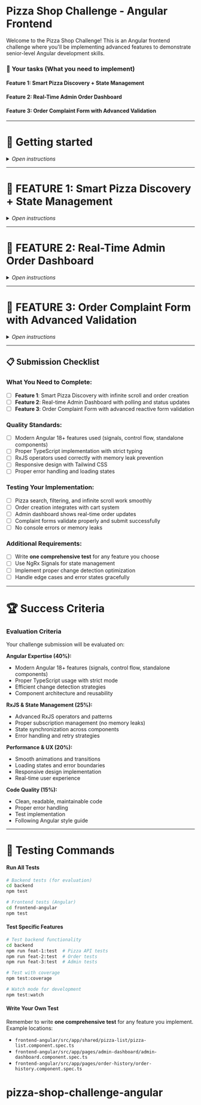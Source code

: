 # Pizza Shop Challenge - Angular Frontend

Welcome to the Pizza Shop Challenge! This is an Angular frontend challenge where you'll be implementing advanced features to demonstrate senior-level Angular development skills.

### 🎯 **Your tasks** (What you need to implement)

#### **Feature 1: Smart Pizza Discovery + State Management**

#### **Feature 2: Real-Time Admin Order Dashboard**

#### **Feature 3: Order Complaint Form with Advanced Validation**

---

# 🚀 Getting started

<details>

<summary><i>Open instructions</i></summary>

### 1. Connect Mongo DB

![MongoDB Connection](https://juyrycyjglwfsllqrgpi.supabase.co/storage/v1/object/public/coding-challenges-files//mong-connection.jpg)

1.  Click on the mongo db extension
2.  Once the extension is opened, click the connect button.
3.  Enter the connection string `mongodb://pizzauser:pizzapass@mongo-db:27017/testdb?authSource=testdb` in the connection bar at the top.

### 2. Start Development Servers

```bash
# Terminal 1 - Backend
cd backend
npm run dev

# Terminal 2 - Frontend (Angular)
cd frontend-angular
npm start
```

#### **Login Credentials**

**User Account:**

- Email: `user@example.com`
- Password: `test1234`
- Role: Regular user (can place orders, view order history)

**Admin Account:**

- Email: `admin@example.com`
- Password: `test1234`
- Role: Administrator (can manage pizzas, view all orders, access admin dashboard)
</details>

---

# 🎯 **FEATURE 1: Smart Pizza Discovery + State Management**

<details>

<summary><i>Open instructions</i></summary>

**Time Estimate**: 35 minutes

## 🎬 What You're Building

You'll implement an advanced pizza discovery system that demonstrates senior Angular skills:

- **Real-time Search**: Debounced search with client-side filtering
- **Smart Filtering**: Filter by diet type (All/Veg/Non-Veg) with state management
- **Advanced Sorting**: Sort by price (Low→High, High→Low), name (A→Z)
- **Infinite Scroll**: Load more pizzas on scroll using pagination
- **Order Creation**: Create orders via POST API integration
- **State Management**: Maintain all filter/search/sort state

## 📊 Sample Data Context

The database contains ~50 pizzas with these properties:

```javascript
{
  "_id": "...",
  "name": "Margherita",
  "price": 12.99,
  "isVegetarian": true,
  "description": "...",
  "imageUrl": "..."
}
```

## 🔧 Available Backend API

**Endpoint**: `GET /api/pizzas` - Ready to use, no backend changes needed!

### Query Parameters Available:

- `filter`: `'veg'` | `'non-veg'` | undefined (shows all pizzas)
- `sortBy`: `'price'` | `'name'` | `'createdAt'` (default: 'createdAt')
- `sortOrder`: `'asc'` | `'desc'` (default: 'desc' for newest first)
- `page`: number (default: 1)
- `limit`: number (default: 10)
- `search`: string (searches pizza names)

### Required Response Format:

```json
{
  "pizzas": [...],
  "pagination": {
    "currentPage": 1,
    "totalPages": 5,
    "totalCount": 45,
    "hasNextPage": true,
    "hasPreviousPage": false,
    "limit": 10
  }
}
```

### Order Creation API:

```bash
# Create order endpoint
POST /api/orders
Authorization: Bearer <token>

# Body example:
{
  "items": [
    { "id": "pizza1", "name": "Margherita", "price": 12.99, "quantity": 2 }
  ],
  "deliveryAddress": "123 Main St, City, State 12345",
  "totalAmount": 25.98
}
```

## 🎨 Angular Frontend Implementation

**File**: `frontend-angular/src/app/shared/pizza-list/pizza-list.component.ts`

### Required Angular Features:

**Search Implementation:**
- [ ] Real-time search input with RxJS debouncing (300ms)
- [ ] Client-side filtering for instant results
- [ ] Clear search functionality

**Filter System:**
- [ ] Three filter buttons: "All", "Veg", "Non-Veg"  
- [ ] Active state styling using Angular directives
- [ ] State management with NgRx Signals

**Sorting Options:**
- [ ] Dropdown with: "Default", "Price: Low→High", "Price: High→Low", "Name: A→Z"
- [ ] Reactive sorting with immediate UI updates
- [ ] Maintain sort state across filter changes

**Infinite Scroll:**
- [ ] Intersection Observer API implementation
- [ ] Load more on scroll using pagination API
- [ ] Loading states and error handling
- [ ] "No more results" state management

**Order Creation:**
- [ ] Implement order POST functionality
- [ ] Cart integration with order creation
- [ ] Success/error feedback with toast notifications

## ✅ Success Criteria

**You'll know it's working when:**

1. Filter buttons change the displayed pizzas correctly
2. Sort dropdown reorders pizzas by price
3. Scrolling to bottom loads more pizzas automatically
4. Loading states show during API calls
5. "No more pizzas" message appears at the end

## 🧪 Quick Verification

1. Start with "All" filter, "Default" sort (newest pizzas first)
2. Click "Veg" - only vegetarian pizzas display (still newest first)
3. Change sort to "Price: Low to High" - cheapest veg pizzas first
4. Click "Non-Veg" - only non-vegetarian pizzas, cheapest first
5. Change to "Price: High to Low" - most expensive non-veg pizzas first
6. Scroll down - more pizzas load automatically

## ⚠️ Common Gotchas

- Remember to reset to page 1 when filters/sort change
- Handle empty results (no veg pizzas found)
- Prevent duplicate API calls during scroll
- Clear previous results when changing filters
- When no `veg` parameter is sent, show all pizzas (don't filter)
- Default sort should be newest pizzas first (createdAt desc)

## 🔗 API Examples

```bash
# Get all pizzas, newest first (default)
GET /api/pizzas?page=1&limit=10

# Get all pizzas sorted by price (cheapest first)
GET /api/pizzas?sortBy=price&sortOrder=asc&page=1&limit=10

# Get only vegetarian pizzas, most expensive first
GET /api/pizzas?veg=true&sortBy=price&sortOrder=desc&page=1&limit=10

# Get only non-vegetarian pizzas, newest first
GET /api/pizzas?veg=false&page=2&limit=10
```

</details>

---

# 🎯 **FEATURE 2: Real-Time Admin Order Dashboard**

<details>

<summary><i>Open instructions</i></summary>

**Time Estimate**: 30 minutes

## 🎬 What You're Building

You'll implement a real-time admin dashboard that demonstrates advanced Angular real-time patterns:

- **Live Order Feed**: Auto-refresh order list every 3-5 seconds using RxJS polling
- **Order Status Management**: Update order statuses with immediate UI reflection
- **Real-Time UI Sync**: Smart polling with tab visibility optimization
- **Admin Controls**: Quick status updates and order management

## 📊 Available Order Data Structure

Orders from the API will have this structure:

```javascript
{
  "_id": "60d5f484f4b7a5b8c8f8e123",
  "user": {
    "name": "John Doe",
    "email": "john@example.com"
  },
  "items": [
    {
      "id": "60d5f484f4b7a5b8c8f8e125",
      "name": "Margherita", 
      "price": 12.99,
      "quantity": 2
    }
  ],
  "status": "pending", // pending → confirmed → preparing → out_for_delivery → delivered
  "deliveryAddress": "123 Main St, City, State 12345",
  "totalAmount": 25.98,
  "createdAt": "2024-03-15T17:30:00Z",
  "updatedAt": "2024-03-15T17:30:00Z"
}
```

## 🔧 Available Backend APIs

**No backend changes needed!** These endpoints are ready:

```bash
# Get all orders for admin dashboard
GET /api/admin/orders
Authorization: Bearer <admin-token>

# Update order status  
PATCH /api/admin/orders/:orderId/status
Authorization: Bearer <admin-token>
Content-Type: application/json

# Body example:
{ "status": "confirmed" }

# Valid statuses: pending, confirmed, preparing, out_for_delivery, delivered, cancelled

# Quick confirm order
PATCH /api/admin/orders/:orderId/confirm
Authorization: Bearer <admin-token>
```

## 🎨 Angular Frontend Implementation

**File**: `frontend-angular/src/app/pages/admin-dashboard/admin-dashboard.component.ts`

### Required Angular Features:

**Real-Time Polling:**
- [ ] Use RxJS `interval()` to poll orders every 3-5 seconds
- [ ] Implement smart polling (pause when tab not visible)
- [ ] Handle polling subscription cleanup to prevent memory leaks
- [ ] Use `switchMap()` to prevent overlapping requests

**Order Status Management:**
- [ ] Create status update functions using admin API endpoints
- [ ] Implement optimistic UI updates for better UX
- [ ] Handle API errors with proper rollback
- [ ] Show loading states during status updates

**Real-Time UI Features:**
- [ ] Display orders in a responsive table/card layout
- [ ] Show real-time status badges with color coding
- [ ] Implement status transition buttons (confirm, update status)
- [ ] Auto-refresh timestamps and order counts

**Tab Visibility Optimization:**
- [ ] Use `document.visibilityState` to pause polling when tab inactive
- [ ] Resume polling when tab becomes visible again
- [ ] Prevent unnecessary API calls for performance

## ✅ Success Criteria

**You'll know it's working when:**

1. Order creation includes all required fields
2. Virtual totalAmount calculates correctly from items
3. Status transitions follow business rules
4. Database queries are optimized with proper indexes
5. All validation rules are enforced
6. Order history and admin queries work efficiently

## 🧪 Quick Verification

1. Create an order through the frontend checkout
2. Verify all fields are saved correctly in database
3. Check that totalAmount matches sum of item prices
4. Test status updates through admin panel
5. Verify order history displays correctly
6. Run the comprehensive test suite

## ⚠️ Common Gotchas

- Use virtual fields for calculated values (totalAmount)
- Add proper indexes for performance
- Validate status transitions
- Handle price changes over time with snapshots
- Ensure data integrity with proper validation
- Consider edge cases like empty orders or invalid prices

## 🔗 Schema Examples

```javascript
// Basic Order Schema Structure
const orderSchema = new mongoose.Schema(
  {
    user: {
      type: mongoose.Schema.Types.ObjectId,
      ref: "User",
      required: true,
      index: true,
    },
    items: [
      {
        type: mongoose.Schema.Types.Mixed,
      },
    ],
    status: {
      type: String,
      enum: [
        "pending",
        "confirmed",
        "preparing",
        "out_for_delivery",
        "delivered",
        "cancelled",
      ],
      default: "pending",
      index: true,
    },
    deliveryAddress: {
      type: String,
      required: true,
    },
  },
  {
    timestamps: true,
  }
);

// Virtual for totalAmount
orderSchema.virtual("totalAmount").get(function () {
  return this.items.reduce((sum, item) => sum + item.price * item.quantity, 0);
});
```

## 🧪 Testing Your Implementation

Your Order model will be automatically tested across 5 engineering levels:

```bash
# Run the comprehensive test suite
cd backend
npm test order.model.test.js
```

**Test Levels:**

- **Level 1 (50-60%):** Basic schema validation
- **Level 2 (70-80%):** Business logic validation
- **Level 3 (85-90%):** Data integrity & constraints
- **Level 4 (90-95%):** Edge cases & security
- **Level 5 (95%+):** Performance & scalability

See `backend/tests/README.md` for detailed test descriptions and evaluation criteria.

</details>

---

# 🎯 **FEATURE 3: Order Complaint Form with Advanced Validation**

<details>

<summary><i>Open instructions</i></summary>

**Time Estimate**: 25 minutes

## 🎬 What You're Building

You'll implement an advanced complaint form system that demonstrates senior Angular reactive forms expertise:

- **Location**: Add complaint functionality to `/orders` page (Order History)
- **Advanced Validation**: Custom validators with real-time feedback
- **Reactive Forms**: Complex form state management
- **User Experience**: Form per order with modal/dropdown interface

## 📊 Expected Complaint Form Structure

The complaint form should collect this data:

```typescript
interface ComplaintForm {
  complaintType: 'Quality Issue' | 'Delivery Problem' | 'Wrong Order' | 'Other';
  description: string; // Required, min 20 characters
  email?: string; // Optional, with email validation when provided
  phone?: string; // Optional, with India phone number validation (+91 format) when provided
  // Note: At least one of email or phone must be provided
}
```

## 🔧 Available Backend API

**No backend changes needed!** This endpoint is ready:

```bash
# Submit complaint for specific order
POST /api/orders/:orderId/complaint
Authorization: Bearer <token>
Content-Type: application/json

# Body example:
{
  "complaintType": "Quality Issue",
  "description": "Pizza was cold and toppings were missing",
  "email": "user@example.com",
  "phone": "+919876543210"
}

# Alternative example with only email:
{
  "complaintType": "Delivery Problem",
  "description": "Order arrived 2 hours late and was completely cold",
  "email": "customer@domain.com"
}

# Alternative example with only phone:
{
  "complaintType": "Wrong Order",
  "description": "Received completely different pizza than what was ordered",
  "phone": "+918765432109"
}

# Also available:
GET /api/orders/mine  # Get user's order history
```

## 🎨 Angular Frontend Implementation  

**File**: `frontend-angular/src/app/pages/order-history/order-history.component.ts`

### Required Angular Features:

**Reactive Forms Setup:**
- [ ] Create `FormGroup` with proper TypeScript typing
- [ ] Implement custom validators for description length (min 20 chars)
- [ ] Add conditional validation for complaint type selection

**Advanced Validation:**
- [ ] Real-time validation with error display as user types
- [ ] Email validation with proper regex pattern (when email is provided)
- [ ] India phone number validation (+91 10-digit format) (when phone is provided)
- [ ] **Conditional validation**: At least one contact method (email OR phone) must be provided
- [ ] Cross-field validation using custom form-level validators
- [ ] Custom async validators if needed
- [ ] Form state management (dirty, touched, valid states)

**User Interface:**
- [ ] Add "File Complaint" button/link for each order
- [ ] Implement modal popup or expandable form per order
- [ ] Form fields: dropdown, textarea, email input, phone input
- [ ] Proper form state feedback (disabled submit until valid)

**Form Submission:**
- [ ] Handle form submission with proper error handling
- [ ] Show loading states during API calls
- [ ] Success/error feedback with toast notifications
- [ ] Reset form after successful submission

## ✅ Success Criteria

**You'll know it's working when:**

1. Valid status updates succeed (pending → confirmed)
2. Invalid transitions are rejected (delivered → pending)
3. Missing order IDs return 404
4. Missing required fields return 400
5. Database errors are handled gracefully

## 🧪 Quick Verification

1. Start server: `npm run dev`
2. Create an order (use frontend or admin panel)
3. Test valid transition: `pending → confirmed`
4. Test invalid transition: `confirmed → pending` (should fail)
5. Test missing order: use fake order ID (should return 404)
6. Check logs for webhook activity

## ⚠️ Common Gotchas

- Import Order model: `const Order = require('../models/Order')`
- Check transitions before updating status
- Use try/catch for database operations
- Return appropriate HTTP status codes
- Validate required fields before processing
- Don't allow backwards status transitions

## 🔗 API Examples

```bash
# Valid status update (pending → confirmed)
curl -X POST http://localhost:5000/api/webhook/delivery-update \
  -H "Content-Type: application/json" \
  -d '{
    "orderId": "60d5f484f4b7a5b8c8f8e123",
    "status": "confirmed",
    "timestamp": "2024-03-15T17:45:00Z"
  }'

# Invalid transition test (should return 409)
curl -X POST http://localhost:5000/api/webhook/delivery-update \
  -H "Content-Type: application/json" \
  -d '{
    "orderId": "60d5f484f4b7a5b8c8f8e123",
    "status": "pending",
    "timestamp": "2024-03-15T17:45:00Z"
  }'

# Missing fields test (should return 400)
curl -X POST http://localhost:5000/api/webhook/delivery-update \
  -H "Content-Type: application/json" \
  -d '{
    "orderId": "60d5f484f4b7a5b8c8f8e123"
  }'

# Non-existent order test (should return 404)
curl -X POST http://localhost:5000/api/webhook/delivery-update \
  -H "Content-Type: application/json" \
  -d '{
    "orderId": "000000000000000000000000",
    "status": "confirmed",
    "timestamp": "2024-03-15T17:45:00Z"
  }'
```

</details>

---

## 📋 Submission Checklist

### What You Need to Complete:

- [ ] **Feature 1**: Smart Pizza Discovery with infinite scroll and order creation
- [ ] **Feature 2**: Real-time Admin Dashboard with polling and status updates
- [ ] **Feature 3**: Order Complaint Form with advanced reactive form validation

### Quality Standards:

- [ ] Modern Angular 18+ features used (signals, control flow, standalone components)
- [ ] Proper TypeScript implementation with strict typing
- [ ] RxJS operators used correctly with memory leak prevention
- [ ] Responsive design with Tailwind CSS
- [ ] Proper error handling and loading states

### Testing Your Implementation:

- [ ] Pizza search, filtering, and infinite scroll work smoothly
- [ ] Order creation integrates with cart system
- [ ] Admin dashboard shows real-time order updates
- [ ] Complaint forms validate properly and submit successfully
- [ ] No console errors or memory leaks

### Additional Requirements:

- [ ] Write **one comprehensive test** for any feature you choose
- [ ] Use NgRx Signals for state management
- [ ] Implement proper change detection optimization
- [ ] Handle edge cases and error states gracefully

---

# 🏆 Success Criteria

### Evaluation Criteria

Your challenge submission will be evaluated on:

**Angular Expertise (40%):**
- Modern Angular 18+ features (signals, control flow, standalone components)
- Proper TypeScript usage with strict mode
- Efficient change detection strategies
- Component architecture and reusability

**RxJS & State Management (25%):**
- Advanced RxJS operators and patterns
- Proper subscription management (no memory leaks)
- State synchronization across components
- Error handling and retry strategies

**Performance & UX (20%):**
- Smooth animations and transitions
- Loading states and error boundaries
- Responsive design implementation
- Real-time user experience

**Code Quality (15%):**
- Clean, readable, maintainable code
- Proper error handling
- Test implementation
- Following Angular style guide

---

# 🧪 Testing Commands

#### **Run All Tests**

```bash
# Backend tests (for evaluation)
cd backend
npm test

# Frontend tests (Angular)
cd frontend-angular
npm test
```

#### **Test Specific Features**

```bash
# Test backend functionality
cd backend
npm run feat-1:test  # Pizza API tests
npm run feat-2:test  # Order tests  
npm run feat-3:test  # Admin tests

# Test with coverage
npm test:coverage

# Watch mode for development
npm test:watch
```

#### **Write Your Own Test**

Remember to write **one comprehensive test** for any feature you implement. Example locations:
- `frontend-angular/src/app/shared/pizza-list/pizza-list.component.spec.ts`
- `frontend-angular/src/app/pages/admin-dashboard/admin-dashboard.component.spec.ts`
- `frontend-angular/src/app/pages/order-history/order-history.component.spec.ts`
# pizza-shop-challenge-angular
